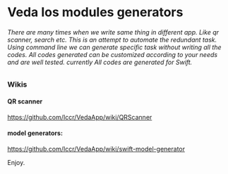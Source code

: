 # Veda Ios modules generators
###### There are many times when we write same thing in different app. Like qr scanner, search etc. This is an attempt to automate the redundant task. Using command line we can generate specific task without writing all the codes. All codes generated can be customized according to your needs and are well tested. currently All codes are generated for Swift.

### Wikis
#### QR scanner

https://github.com/Iccr/VedaApp/wiki/QRScanner


#### model generators: 

https://github.com/Iccr/VedaApp/wiki/swift-model-generator


Enjoy.
